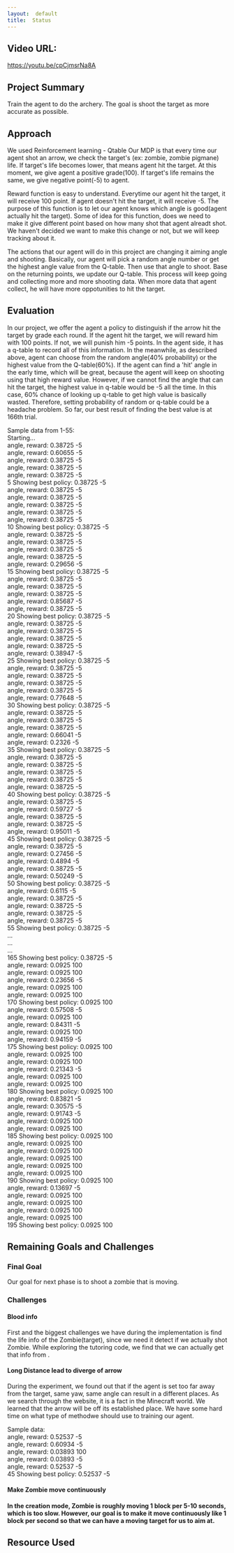 ```yaml
---
layout:  default
title:  Status
---
```


## Video URL:
https://youtu.be/cpCjmsrNa8A

## Project Summary
Train the agent to do the archery. The goal is shoot the target as more accurate as possible.

## Approach
We used Reinforcement learning - Qtable
  Our MDP is that every time our agent shot an arrow, we check the target's (ex: zombie, zombie pigmane) life. If target's life becomes lower, that means agent hit the target. At this moment, we give agent a positive grade(100). If target's life remains the same, we give negative point(-5) to agent.

Reward function is easy to understand. Everytime our agent hit the target, it will receive 100 point. If agent doesn't hit the target, it will receive -5. The purpose of this function is to let our agent knows which angle is good(agent actually hit the target). Some of idea for this function, does we need to make it give different point based on how many shot that agent alreadt shot. We haven't decided we want to make this change or not, but we will keep tracking about it.

The actions that our agent will do in this project are changing it aiming angle and shooting. Basically, our agent will pick a random angle number or get the highest angle value from the Q-table. Then use that angle to shoot. Base on the returning points, we update our Q-table. This process will keep going and collecting more and more shooting data. When more data that agent collect, he will have more oppotunities to hit the target.



## Evaluation
In our project, we offer the agent a policy to distinguish if the arrow hit the target by grade each round. If the agent hit the target, we will reward him with 100 points. If not, we will punish him -5 points. In the agent side, it has a q-table to record all of this information. In the meanwhile, as described above, agent can choose from the random angle(40% probability) or the highest value from the Q-table(60%). If the agent can find a 'hit' angle in the early time, which will be great, because the agent will keep on shooting using that high reward value. However, if we cannot find the angle that can hit the target, the highest value in q-table would be -5 all the time. In this case, 60% chance of looking up q-table to get high value is basically wasted. Therefore, setting  probability of random or q-table could be a headache problem. So far, our best result of finding the best value is at 166th trial.

Sample data from 1-55:<br>
Starting...<br>
angle, reward:  0.38725 -5<br>
angle, reward:  0.60655 -5<br>
angle, reward:  0.38725 -5<br>
angle, reward:  0.38725 -5<br>
angle, reward:  0.38725 -5<br>
5 Showing best policy: 0.38725 -5<br>
angle, reward:  0.38725 -5<br>
angle, reward:  0.38725 -5<br>
angle, reward:  0.38725 -5<br>
angle, reward:  0.38725 -5<br>
angle, reward:  0.38725 -5<br>
10 Showing best policy: 0.38725 -5<br>
angle, reward:  0.38725 -5<br>
angle, reward:  0.38725 -5<br>
angle, reward:  0.38725 -5<br>
angle, reward:  0.38725 -5<br>
angle, reward:  0.29656 -5<br>
15 Showing best policy: 0.38725 -5<br>
angle, reward:  0.38725 -5<br>
angle, reward:  0.38725 -5<br>
angle, reward:  0.38725 -5<br>
angle, reward:  0.85687 -5<br>
angle, reward:  0.38725 -5<br>
20 Showing best policy: 0.38725 -5<br>
angle, reward:  0.38725 -5<br>
angle, reward:  0.38725 -5<br>
angle, reward:  0.38725 -5<br>
angle, reward:  0.38725 -5<br>
angle, reward:  0.38947 -5<br>
25 Showing best policy: 0.38725 -5<br>
angle, reward:  0.38725 -5<br>
angle, reward:  0.38725 -5<br>
angle, reward:  0.38725 -5<br>
angle, reward:  0.38725 -5<br>
angle, reward:  0.77648 -5<br>
30 Showing best policy: 0.38725 -5<br>
angle, reward:  0.38725 -5<br>
angle, reward:  0.38725 -5<br>
angle, reward:  0.38725 -5<br>
angle, reward:  0.66041 -5<br>
angle, reward:  0.2326 -5<br>
35 Showing best policy: 0.38725 -5<br>
angle, reward:  0.38725 -5<br>
angle, reward:  0.38725 -5<br>
angle, reward:  0.38725 -5<br>
angle, reward:  0.38725 -5<br>
angle, reward:  0.38725 -5<br>
40 Showing best policy: 0.38725 -5<br>
angle, reward:  0.38725 -5<br>
angle, reward:  0.59727 -5<br>
angle, reward:  0.38725 -5<br>
angle, reward:  0.38725 -5<br>
angle, reward:  0.95011 -5<br>
45 Showing best policy: 0.38725 -5<br>
angle, reward:  0.38725 -5<br>
angle, reward:  0.27456 -5<br>
angle, reward:  0.4894 -5<br>
angle, reward:  0.38725 -5<br>
angle, reward:  0.50249 -5<br>
50 Showing best policy: 0.38725 -5<br>
angle, reward:  0.6115 -5<br>
angle, reward:  0.38725 -5<br>
angle, reward:  0.38725 -5<br>
angle, reward:  0.38725 -5<br>
angle, reward:  0.38725 -5<br>
55 Showing best policy: 0.38725 -5<br>
...<br>
...<br>
...<br>
165 Showing best policy: 0.38725 -5<br>
angle, reward:  0.0925 100<br>
angle, reward:  0.0925 100<br>
angle, reward:  0.23656 -5<br>
angle, reward:  0.0925 100<br>
angle, reward:  0.0925 100<br>
170 Showing best policy: 0.0925 100<br>
angle, reward:  0.57508 -5<br>
angle, reward:  0.0925 100<br>
angle, reward:  0.84311 -5<br>
angle, reward:  0.0925 100<br>
angle, reward:  0.94159 -5<br>
175 Showing best policy: 0.0925 100<br>
angle, reward:  0.0925 100<br>
angle, reward:  0.0925 100<br>
angle, reward:  0.21343 -5<br>
angle, reward:  0.0925 100<br>
angle, reward:  0.0925 100<br>
180 Showing best policy: 0.0925 100<br>
angle, reward:  0.83821 -5<br>
angle, reward:  0.30575 -5<br>
angle, reward:  0.91743 -5<br>
angle, reward:  0.0925 100<br>
angle, reward:  0.0925 100<br>
185 Showing best policy: 0.0925 100<br>
angle, reward:  0.0925 100<br>
angle, reward:  0.0925 100<br>
angle, reward:  0.0925 100<br>
angle, reward:  0.0925 100<br>
angle, reward:  0.0925 100<br>
190 Showing best policy: 0.0925 100<br>
angle, reward:  0.13697 -5<br>
angle, reward:  0.0925 100<br>
angle, reward:  0.0925 100<br>
angle, reward:  0.0925 100<br>
angle, reward:  0.0925 100<br>
195 Showing best policy: 0.0925 100<br>

## Remaining Goals and Challenges

<h3>Final Goal</h3>
Our goal for next phase is to shoot a zombie that is moving.


<h3>Challenges</h3>

<h4>Blood info</h4>
First and the biggest challenges we have during the implementation is find the life info of the Zombie(target), since we need it detect if we actually shot Zombie. While exploring the tutoring code, we find that we can actually get that info from <ObservationFromNearbyEntities>.

<h4>Long Distance lead to diverge of arrow</h4>
During the experiment, we found out that if the agent is set too far away from the target, same yaw, same angle can result in a different places. As we search through the website, it is a fact in the Minecraft world. We learned that the arrow will be off its established place.
We have some hard time on what type of methodwe should use to training our agent.

Sample data:<br>
angle, reward:  0.52537 -5<br>
angle, reward:  0.60934 -5<br>
angle, reward:  0.03893 100<br>
angle, reward:  0.03893 -5<br>
angle, reward:  0.52537 -5<br>
45 Showing best policy: 0.52537 -5<br>


<h4>Make Zombie move continuously<h4>
In the creation mode, Zombie is roughly moving 1 block per 5-10 seconds, which is too slow. However, our goal is to make it move continuously like 1 block per second so that we can have a moving target for us to aim at.

## Resource Used
